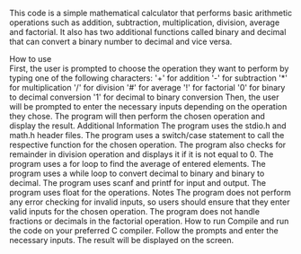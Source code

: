 This code is a simple mathematical calculator that performs basic arithmetic operations such as addition, subtraction, multiplication, division, average and factorial. It also has two additional functions called binary and decimal that can convert a binary number to decimal and vice versa.

How to use                                                                                                                                                 
First, the user is prompted to choose the operation they want to perform by typing one of the following characters:
'+' for addition
'-' for subtraction
'*' for multiplication
'/' for division
'#' for average
'!' for factorial
'0' for binary to decimal conversion
'1' for decimal to binary conversion
Then, the user will be prompted to enter the necessary inputs depending on the operation they chose.
The program will then perform the chosen operation and display the result.
Additional Information
The program uses the stdio.h and math.h header files.
The program uses a switch/case statement to call the respective function for the chosen operation.
The program also checks for remainder in division operation and displays it if it is not equal to 0.
The program uses a for loop to find the average of entered elements.
The program uses a while loop to convert decimal to binary and binary to decimal.
The program uses scanf and printf for input and output.
The program uses float for the operations.
Notes
The program does not perform any error checking for invalid inputs, so users should ensure that they enter valid inputs for the chosen operation.
The program does not handle fractions or decimals in the factorial operation.
How to run
Compile and run the code on your preferred C compiler.
Follow the prompts and enter the necessary inputs.
The result will be displayed on the screen.

